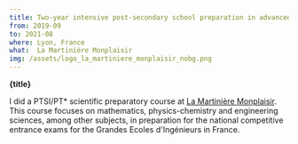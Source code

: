 ```yaml
---
title: Two-year intensive post-secondary school preparation in advanced Mathematics and Physics
from: 2019-09
to: 2021-08
where: Lyon, France
what:  La Martinière Monplaisir
img: /assets/logo_la_martiniere_monplaisir_nobg.png
---
```


**{title}**

I did a PTSI/PT* scientific preparatory course at [La Martinière Monplaisir](https://martiniere-monplaisir.ent.auvergnerhonealpes.fr/). This course focuses on mathematics, physics-chemistry and engineering sciences, among other subjects, in preparation for the national competitive entrance exams for the Grandes Ecoles d'Ingénieurs in France.
